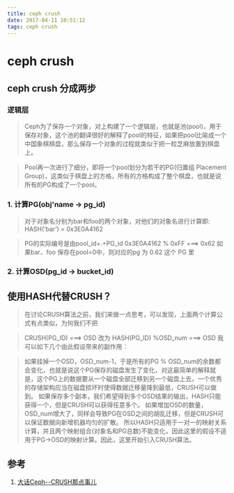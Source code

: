 ```yaml
---
title: ceph crush
date: 2017-04-11 10:51:12
tags: ceph crush
---
```

# ceph crush

## ceph crush 分成两步

### 逻辑层

> Ceph为了保存一个对象，对上构建了一个逻辑层，也就是池(pool)，用于保存对象，这个池的翻译很好的解释了pool的特征，如果把pool比喻成一个中国象棋棋盘，那么保存一个对象的过程就类似于把一粒芝麻放置到棋盘上。

> Pool再一次进行了细分，即将一个pool划分为若干的PG(归置组 Placement Group)，这类似于棋盘上的方格，所有的方格构成了整个棋盘，也就是说所有的PG构成了一个pool。

### 1. 计算PG(obj'name -> pg_id)

> 对于对象名分别为bar和foo的两个对象，对他们的对象名进行计算即:
HASH(‘bar’) = 0x3E0A4162

> PG的实际编号是由pool_id+.+PG_id
0x3E0A4162 % 0xFF ===> 0x62
如果bar、foo 保存在pool=0中，则对应的pg 为 0.62 这个 PG 里

### 2. 计算OSD(pg_id -> bucket_id)

## 使用HASH代替CRUSH？

> 在讨论CRUSH算法之前，我们来做一点思考，可以发现，上面两个计算公式有点类似，为何我们不把

> CRUSH(PG_ID) ===> OSD
改为
HASH(PG_ID) %OSD_num ===> OSD
我可以如下几个由此假设带来的副作用：

> 如果挂掉一个OSD，OSD_num-1，于是所有的PG % OSD_num的余数都会变化，也就是说这个PG保存的磁盘发生了变化，对这最简单的解释就是，这个PG上的数据要从一个磁盘全部迁移到另一个磁盘上去，一个优秀的存储架构应当在磁盘损坏时使得数据迁移量降到最低，CRUSH可以做到。
如果保存多个副本，我们希望得到多个OSD结果的输出，HASH只能获得一个，但是CRUSH可以获得任意多个。
如果增加OSD的数量，OSD_num增大了，同样会导致PG在OSD之间的胡乱迁移，但是CRUSH可以保证数据向新增机器均匀的扩散。
所以HASH只适用于一对一的映射关系计算，并且两个映射组合(对象名和PG总数)不能变化，因此这里的假设不适用于PG->OSD的映射计算。因此，这里开始引入CRUSH算法。

## 参考

1. [大话Ceph--CRUSH那点事儿](http://xuxiaopang.com/2016/11/08/easy-ceph-CRUSH/)